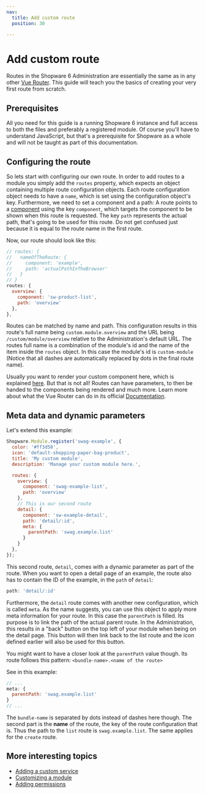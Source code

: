 ```yaml
---
nav:
  title: Add custom route
  position: 30

---
```


# Add custom route

Routes in the Shopware 6 Administration are essentially the same as in any other [Vue Router](https://router.vuejs.org). This guide will teach you the basics of creating your very first route from scratch.

## Prerequisites

All you need for this guide is a running Shopware 6 instance and full access to both the files and preferably a registered module. Of course you'll have to understand JavaScript, but that's a prerequisite for Shopware as a whole and will not be taught as part of this documentation.

## Configuring the route

So lets start with configuring our own route. In order to add routes to a module you simply add the `routes` property, which expects an object containing multiple route configuration objects. Each route configuration object needs to have a `name`, which is set using the configuration object's key. Furthermore, we need to set a component and a path: A route points to a [component](https://vuejs.org/v2/guide/components.html) using the key `component`, which targets the component to be shown when this route is requested. The key `path` represents the actual path, that's going to be used for this route. Do not get confused just because it is equal to the route name in the first route.

Now, our route should look like this:

```javascript
// routes: {
//   nameOfTheRoute: {
//     component: 'example',
//     path: 'actualPathInTheBrowser'
//   }
// }
routes: {
  overview: {
    component: 'sw-product-list',
    path: 'overview'
  },
},
```

Routes can be matched by name and path. This configuration results in this route's full name being `custom.module.overview` and the URL being `/custom/module/overview` relative to the Administration's default URL. The routes full name is a combination of the module's id and the name of the item inside the `routes` object. In this case the module's id is `custom-module` (Notice that all dashes are automatically replaced by dots in the final route name).

Usually you want to render your custom component here, which is explained [here](add-custom-component). But that is not all! Routes can have parameters, to then be handed to the components being rendered and much more. Learn more about what the Vue Router can do in its official [Documentation](https://router.vuejs.org/guide/essentials/dynamic-matching.html#reacting-to-params-changes).

## Meta data and dynamic parameters

Let's extend this example:

```javascript
Shopware.Module.register('swag-example', {
  color: '#ff3d58',
  icon: 'default-shopping-paper-bag-product',
  title: 'My custom module',
  description: 'Manage your custom module here.',

  routes: {
    overview: {
      component: 'swag-example-list',
      path: 'overview'
    },
    // This is our second route
    detail: {
      component: 'sw-example-detail',
      path: 'detail/:id',
      meta: {
        parentPath: 'swag.example.list'
      }
    }
  },
});
```

This second route, `detail`, comes with a dynamic parameter as part of the route. When you want to open a detail page of an example, the route also has to contain the ID of the example, in the `path` of `detail`:

```javascript
path: 'detail/:id'
```

Furthermore, the `detail` route comes with another new configuration, which is called `meta`. As the name suggests, you can use this object to apply more meta information for your route. In this case the `parentPath` is filled. Its purpose is to link the path of the actual parent route. In the Administration, this results in a "back" button on the top left of your module when being on the detail page. This button will then link back to the list route and the icon defined earlier will also be used for this button.

You might want to have a closer look at the `parentPath` value though. Its route follows this pattern: `<bundle-name>.<name of the route>`

See in this example:

```javascript
// ...
meta: {
  parentPath: 'swag.example.list'
}
// ...
```

The `bundle-name` is separated by dots instead of dashes here though. The second part is the **name** of the route, the key of the route configuration that is. Thus the path to the `list` route is `swag.example.list`. The same applies for the `create` route.

## More interesting topics

* [Adding a custom service](add-custom-service)
* [Customizing a module](customizing-modules)
* [Adding permissions](add-acl-rules)
